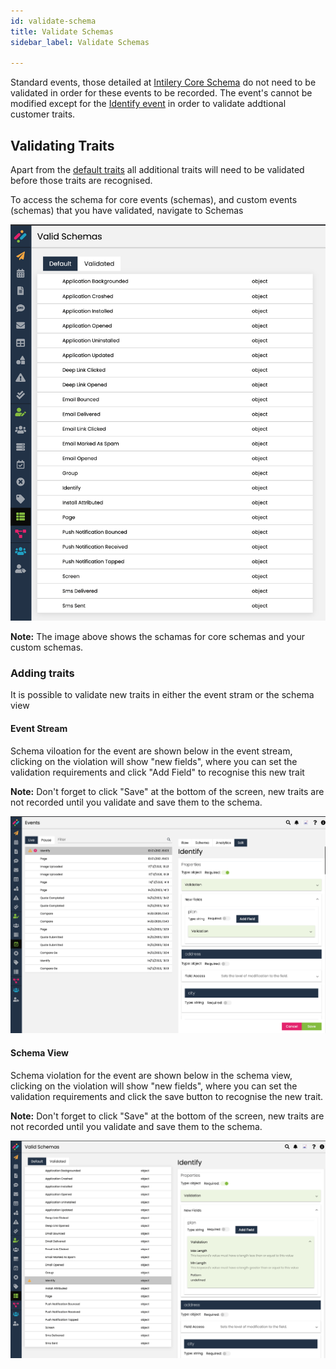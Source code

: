 ```yaml
---
id: validate-schema
title: Validate Schemas
sidebar_label: Validate Schemas

---
```


Standard events, those detailed at [Intilery Core Schema](/docs/schema/intilery) do not need to be validated in order for these events to be recorded. The event's cannot be modified except for the [Identify event](/docs/schema/identify) in order to validate addtional customer traits.

## Validating Traits

Apart from the [default traits](/docs/schema/identify#traits) all additional traits will need to be validated before those traits are recognised.

To access the schema for core events (schemas), and custom events (schemas) that you have validated, navigate to Schemas

![Schemas](/img/default-validate1.png)

**Note:** The image above shows the schamas for core schemas and your custom schemas.

### Adding traits

It is possible to validate new traits in either the event stram or the schema view

#### Event Stream

Schema viloation for the event are shown below in the event stream, clicking on the violation will show "new fields", where you can set the validation requirements and click "Add Field" to recognise this new trait

**Note:** Don't forget to click "Save" at the bottom of the screen, new traits are not recorded until you validate and save them to the schema.

![Event identify](/img/event-identify.png)

#### Schema View

Schema violation for the event are shown below in the schema view, clicking on the violation will show "new fields", where you can set the validation requirements and click the save button to recognise the new trait.

**Note:** Don't forget to click "Save" at the bottom of the screen, new traits are not recorded until you validate and save them to the schema.

![Schema identify](/img/schema-identify.png)

